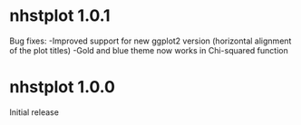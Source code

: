 # nhstplot 1.0.1
Bug fixes:
-Improved support for new ggplot2 version (horizontal alignment of the plot titles)
-Gold and blue theme now works in Chi-squared function

# nhstplot 1.0.0
Initial release
